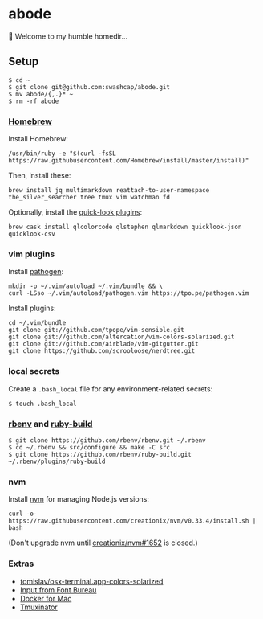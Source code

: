 # abode

🏡 Welcome to my humble homedir…

## Setup

```shell
$ cd ~
$ git clone git@github.com:swashcap/abode.git
$ mv abode/{,.}* ~
$ rm -rf abode
```

### [Homebrew](https://brew.sh)

Install Homebrew:

```shell
/usr/bin/ruby -e "$(curl -fsSL https://raw.githubusercontent.com/Homebrew/install/master/install)"
```

Then, install these:

```shell
brew install jq multimarkdown reattach-to-user-namespace the_silver_searcher tree tmux vim watchman fd
```

Optionally, install the [quick-look plugins](https://github.com/sindresorhus/quick-look-plugins):

```shell
brew cask install qlcolorcode qlstephen qlmarkdown quicklook-json quicklook-csv
```

### vim plugins

Install [pathogen](https://github.com/tpope/vim-pathogen/):

```shell
mkdir -p ~/.vim/autoload ~/.vim/bundle && \
curl -LSso ~/.vim/autoload/pathogen.vim https://tpo.pe/pathogen.vim
```

Install plugins:

```shell
cd ~/.vim/bundle
git clone git://github.com/tpope/vim-sensible.git
git clone git://github.com/altercation/vim-colors-solarized.git
git clone git://github.com/airblade/vim-gitgutter.git
git clone https://github.com/scrooloose/nerdtree.git
```

### local secrets

Create a `.bash_local` file for any environment-related secrets:

```shell
$ touch .bash_local
```

### [rbenv](https://github.com/rbenv/rbenv) and [ruby-build](https://github.com/rbenv/ruby-build#readme)

```shell
$ git clone https://github.com/rbenv/rbenv.git ~/.rbenv
$ cd ~/.rbenv && src/configure && make -C src
$ git clone https://github.com/rbenv/ruby-build.git ~/.rbenv/plugins/ruby-build
```

### nvm

Install [nvm](https://github.com/creationix/nvm) for managing Node.js versions:

```shell
curl -o- https://raw.githubusercontent.com/creationix/nvm/v0.33.4/install.sh | bash
```

(Don't upgrade nvm until [creationix/nvm#1652](https://github.com/creationix/nvm/issues/1652) is closed.)

### Extras

* [tomislav/osx-terminal.app-colors-solarized](https://github.com/tomislav/osx-terminal.app-colors-solarized)
* [Input from Font Bureau](http://input.fontbureau.com)
* [Docker for Mac](https://www.docker.com/docker-mac)
* [Tmuxinator](https://github.com/tmuxinator/tmuxinator)

